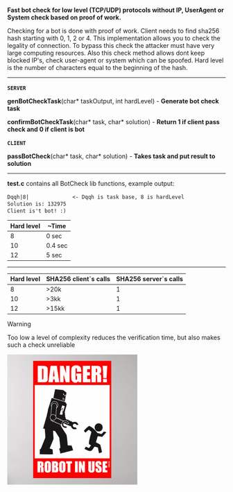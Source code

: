 **Fast bot check for low level (TCP/UDP) protocols without IP, UserAgent or System check based on proof of work.**

Checking for a bot is done with proof of work. Client needs to find
sha256 hash starting with 0, 1, 2 or 4. This implementation allows you to check the legality
of connection. To bypass this check the attacker must have very large computing resources.
Also this check method allows dont keep blocked IP's, check user-agent or system which
can be spoofed.
Hard level is the number of characters equal to the beginning of the hash.
****
**```SERVER```**

**genBotCheckTask**(char* taskOutput, int hardLevel) - **Generate bot check task**

**confirmBotCheckTask**(char* task, char* solution) - **Return 1 if client pass check and 0 if client is bot**

**```CLIENT```**

**passBotCheck**(char* task, char* solution) - **Takes task and put result to solution**
****
**test.c** contains all BotCheck lib functions, example output:
```
Dqqh|8|              <- Dqqh is task base, 8 is hardLevel 
Solution is: 132975
Client is't bot! :)
```
 
|Hard level| ~Time |
|---|---|
|8|0 sec|
|10|0.4 sec|
|12|5 sec|
****

|Hard level|SHA256 client\`s calls|SHA256 server\`s calls|
|---|---|---|
|8|>20k|1|
|10|>3kk|1|
|12|>15kk|1|


> [!WARNING]
> Too low a level of complexity reduces the verification time, but also makes such a check unreliable


![image](img/robot.jpg)

